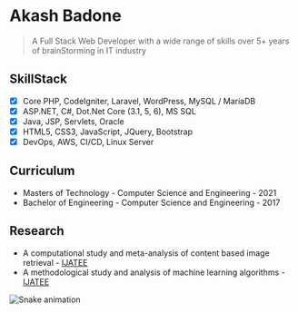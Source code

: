 #  Akash Badone
> A Full Stack Web Developer with a wide range of skills over 5+ years of brainStorming in IT industry

## SkillStack
- [x] Core PHP, CodeIgniter, Laravel, WordPress, MySQL / MariaDB
- [x] ASP.NET, C#, Dot.Net Core (3.1, 5, 6), MS SQL
- [x] Java, JSP, Servlets, Oracle
- [x] HTML5, CSS3, JavaScript, JQuery, Bootstrap
- [x] DevOps, AWS, CI/CD, Linux Server

## Curriculum
- Masters of Technology   - Computer Science and Engineering - 2021
- Bachelor of Engineering - Computer Science and Engineering - 2017

## Research
- A computational study and meta-analysis of content based image retrieval - [IJATEE](https://accentsjournals.org/paperInfo.php?journalPaperId=1116&countPaper=631)
- A methodological study and analysis of machine learning algorithms - [IJATEE](https://accentsjournals.org/paperInfo.php?journalPaperId=1119&countPaper=764)

![Snake animation](https://github.com/thepiyushmalhotra/thepiyushmalhotra/blob/output/github-contribution-grid-snake.svg)

